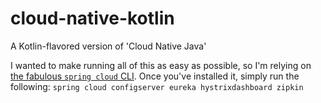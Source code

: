 # cloud-native-kotlin

A Kotlin-flavored version of 'Cloud Native Java'

I wanted to make running all of this as easy as possible, so I'm relying on [the fabulous `spring cloud` CLI](https://spring.io/blog/2016/11/02/introducing-the-spring-cloud-cli-launcher). Once you've installed it, simply run the following: `spring cloud configserver eureka hystrixdashboard zipkin` 

